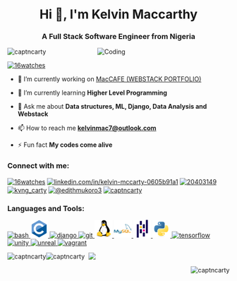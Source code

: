 <h1 align="center">Hi 👋, I'm Kelvin Maccarthy</h1>
<h3 align="center">A Full Stack Software Engineer from Nigeria</h3>
<img align="right" alt="Coding" width="300" src="https://miro.medium.com/max/720/1*IRGHmiGsa16stedQvIaZfw.gif">

<p align="left"> <img src="https://komarev.com/ghpvc/?username=captncarty&label=Profile%20views&color=0e75b6&style=flat" alt="captncarty" /> </p>

<p align="left"> <a href="https://twitter.com/16watches" target="blank"><img src="https://img.shields.io/twitter/follow/16watches?logo=twitter&style=for-the-badge" alt="16watches" /></a> </p>

- 🔭 I’m currently working on [MacCAFE (WEBSTACK PORTFOLIO)](https://github.com/Captncarty/MacCAFE)

- 🌱 I’m currently learning **Higher Level Programming**

- 💬 Ask me about **Data structures, ML, Django, Data Analysis and Webstack**

- 📫 How to reach me **kelvinmac7@outlook.com**

- ⚡ Fun fact **My codes come alive**

<h3 align="left">Connect with me:</h3>
<p align="left">
<a href="https://twitter.com/16watches" target="blank"><img align="center" src="https://raw.githubusercontent.com/rahuldkjain/github-profile-readme-generator/master/src/images/icons/Social/twitter.svg" alt="16watches" height="30" width="40" /></a>
<a href="https://linkedin.com/in/linkedin.com/in/kelvin-mccarty-0605b91a1" target="blank"><img align="center" src="https://raw.githubusercontent.com/rahuldkjain/github-profile-readme-generator/master/src/images/icons/Social/linked-in-alt.svg" alt="linkedin.com/in/kelvin-mccarty-0605b91a1" height="30" width="40" /></a>
<a href="https://stackoverflow.com/users/20403149" target="blank"><img align="center" src="https://raw.githubusercontent.com/rahuldkjain/github-profile-readme-generator/master/src/images/icons/Social/stack-overflow.svg" alt="20403149" height="30" width="40" /></a>
<a href="https://instagram.com/kvng_carty" target="blank"><img align="center" src="https://raw.githubusercontent.com/rahuldkjain/github-profile-readme-generator/master/src/images/icons/Social/instagram.svg" alt="kvng_carty" height="30" width="40" /></a>
<a href="https://medium.com/@edithmukoro3" target="blank"><img align="center" src="https://raw.githubusercontent.com/rahuldkjain/github-profile-readme-generator/master/src/images/icons/Social/medium.svg" alt="@edithmukoro3" height="30" width="40" /></a>
<a href="https://www.leetcode.com/captncarty" target="blank"><img align="center" src="https://raw.githubusercontent.com/rahuldkjain/github-profile-readme-generator/master/src/images/icons/Social/leet-code.svg" alt="captncarty" height="30" width="40" /></a>
</p>

<h3 align="left">Languages and Tools:</h3>
<p align="left"> <a href="https://www.gnu.org/software/bash/" target="_blank" rel="noreferrer"> <img src="https://www.vectorlogo.zone/logos/gnu_bash/gnu_bash-icon.svg" alt="bash" width="40" height="40"/> </a> <a href="https://www.cprogramming.com/" target="_blank" rel="noreferrer"> <img src="https://raw.githubusercontent.com/devicons/devicon/master/icons/c/c-original.svg" alt="c" width="40" height="40"/> </a> <a href="https://www.djangoproject.com/" target="_blank" rel="noreferrer"> <img src="https://cdn.worldvectorlogo.com/logos/django.svg" alt="django" width="40" height="40"/> </a> <a href="https://git-scm.com/" target="_blank" rel="noreferrer"> <img src="https://www.vectorlogo.zone/logos/git-scm/git-scm-icon.svg" alt="git" width="40" height="40"/> </a> <a href="https://www.linux.org/" target="_blank" rel="noreferrer"> <img src="https://raw.githubusercontent.com/devicons/devicon/master/icons/linux/linux-original.svg" alt="linux" width="40" height="40"/> </a> <a href="https://www.mysql.com/" target="_blank" rel="noreferrer"> <img src="https://raw.githubusercontent.com/devicons/devicon/master/icons/mysql/mysql-original-wordmark.svg" alt="mysql" width="40" height="40"/> </a> <a href="https://pandas.pydata.org/" target="_blank" rel="noreferrer"> <img src="https://raw.githubusercontent.com/devicons/devicon/2ae2a900d2f041da66e950e4d48052658d850630/icons/pandas/pandas-original.svg" alt="pandas" width="40" height="40"/> </a> <a href="https://www.python.org" target="_blank" rel="noreferrer"> <img src="https://raw.githubusercontent.com/devicons/devicon/master/icons/python/python-original.svg" alt="python" width="40" height="40"/> </a> <a href="https://www.tensorflow.org" target="_blank" rel="noreferrer"> <img src="https://www.vectorlogo.zone/logos/tensorflow/tensorflow-icon.svg" alt="tensorflow" width="40" height="40"/> </a> <a href="https://unity.com/" target="_blank" rel="noreferrer"> <img src="https://www.vectorlogo.zone/logos/unity3d/unity3d-icon.svg" alt="unity" width="40" height="40"/> </a> <a href="https://unrealengine.com/" target="_blank" rel="noreferrer"> <img src="https://raw.githubusercontent.com/kenangundogan/fontisto/036b7eca71aab1bef8e6a0518f7329f13ed62f6b/icons/svg/brand/unreal-engine.svg" alt="unreal" width="40" height="40"/> </a> <a href="https://www.vagrantup.com/" target="_blank" rel="noreferrer"> <img src="https://www.vectorlogo.zone/logos/vagrantup/vagrantup-icon.svg" alt="vagrant" width="40" height="40"/> </a> </p>

<img align="right" src="https://i.pinimg.com/originals/4b/51/03/4b510366962a06bd830e3166ddef7260.gif" width="320" > 

<p><img align="left" src="https://github-readme-stats.vercel.app/api/top-langs?username=captncarty&show_icons=true&locale=en&layout=compact" alt="captncarty" /></p>

<p>&nbsp;<img align="left" src="https://github-readme-stats.vercel.app/api?username=captncarty&show_icons=true&locale=en" alt="captncarty" /></p>

<p><img align="right" src="https://github-readme-streak-stats.herokuapp.com/?user=captncarty&" alt="captncarty" /></p> 


